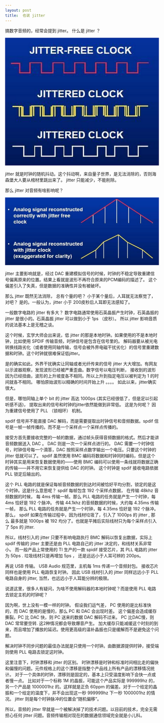 ```yaml
---
layout: post
title:  也说 jitter
---
```


搞数字音频的，经常会提到 jitter。 什么是 jitter ？

<img src="/images/jitter1.png" >

jitter 就是时钟的随机抖动。这个抖动啊，来自量子世界，是无法消除的，否则海森堡大人要从棺材里跳出来了。
jitter 只能减少，不能削除。

那么 jitter 对音频有啥影响呢？

<img src="/images/jitter2.png" >

jitter 主要影响就是，经过 DAC 重建模拟信号的时候，时钟的不稳定导致重建信号偏离原来的位置。结果上看就是波形不再符合原来的PCM编码的描述了。
这个偏差引入了失真，但是数据的准确性并没有被破坏。

那么 jitter 既然无法消除， 总有个量的吧？ 小于某个量后，人耳就无法察觉了，对吧？ 
是的。一般认为，jitter 小于 200皮秒后人耳即无法感知了。

一般数字电路的 jitter 有多大？ 数字电路通常使用石英晶振产生时钟，石英晶振的 jitter 是很小的。石英晶振 jitter 可以做到小于 1ps （皮秒）。
所以 jitter 影响音质的说法基本上是无稽之谈。

这个时候，玄学大师会出来说，低 jitter 的那是本地时钟。如果使用的不是本地时钟，比如使用 SPDIF 传输音频，时钟信号是包含在信号里的。
解码器要从被光电转换线路劣化（或者使用同轴传输，信号会被外界电磁干扰劣化）的信号里重建数据和时钟。这个时钟就很难保证低jitter。

是的确实如此。外界干扰确实让同轴或者光纤传来的信号 jitter 大大增加。有网友以示波器观察，发现波形已经被严重歪曲。数字信号以电压判断， 接收到的波形因为已经扭曲，波形的上升坡度各不相同。所以上升到指定电压以被判定为 1 的时间就各不相同。 哪怕原始波形以精确的时间开始上升 。。。。
如此以来，jitter确实很大。

但是，哪怕同轴上单个 bit 的 jitter 高达 1000ps (其实已经很低了，但是足以引起听感不适)， 提取出来的信号和时钟的jitter依然能做到非常低。
这是为何呢？ 因为重建信号使用了 PLL （锁相环） 机制。

spdif 信号并不能直接 DAC 解码，而是需要提取出时钟信号和音频数据。spdif 信号是一帧一帧传播的。而不是一个采样点一个采样点传播的。

接受方首先要接收完整的一帧的数据，通过帧头获得音频数据的格式。然后才能讲音频数据送入 DAC 。 DAC 则是一次一个采样点进行的。
DAC 需要一个时钟信号，时钟信号每一个滴答，DAC 按照采样点数字输出一个电压。只要这个时钟的 jitter 低就可以了。
spdif 虽然使用 BMC 编码将数据和时钟同时编码，但是这个时钟其实是用来恢复数据使用的——使用 BMC 编码可以使用一条线就将数据正确的传输——并不用它来恢复提供给 DAC 的时钟。
这个时钟是 spdif 接收电路依据 PLL 锁定后输出的。

这个 PLL 电路的就是保证每帧音频数据的到达时间被恰好平均分割，锁定的是这个时钟。这是什么意思呢？ 
spdif 每帧包含 192 个采样点数据， 在传输 48khz 音频数据的时候， 每 4ms 传输一帧。那么 PLL 电路的任务就是产生一个时钟，每 4ms 恰好是 192 个脉冲。
传输 44.1khz 的音频数据的时候，大约每 4.35ms 传输一帧， 那么 PLL 电路的任务就是产生一个时钟，每 4.35ms 恰好是 192 个脉冲。
那么， spdif 如果在传输过程中，因为线材垃圾了，引入了 1000ps 的 jitter , 那么 最多就是 1000ps 被 192 均分了。也就是平摊后实际线材只为每个采样点引入了 5ps 的 jitter.

所以，线材引入的 jitter 只要不影响电路执行 BMC 解码以恢复出数据，实际上 spdif 传输的 jitter 主要还是由 PLL 电路自己的 jitter 决定的，和线材关系非常小。
而一般产品上常使用的 TI 生产的一款 spidif 接受芯片，其 PLL 电路的 jitter 为 50ps . 垃圾线材只是再增加 5ps ， 还是远远小于人耳可辨的 200ps。

再说 USB 传输。
USB Audio 规范里，主机每 1ms 传递一个音频封包。
接收芯片同样也是使用 PLL 电路恢复时钟。
因此 USB 线材引入的 jitter 同样远远小于 PLL 电路自身的 jitter, 当然，也远远小于人耳能分辨的极限。

说道这里，很多人有疑问，为啥不使用解码器的本地时钟呢？而是使用 PLL 电路去锁定主机的时钟呢？

因为啊，世上没有一模一样的时钟。
假设我们运气差， PC 使用的是比标准快 的，而 DAC 使用的是慢的，那么 PC 和 DAC 会出现时差。
这个偏差会造成缓存撕裂。PC 比 DAC 快，则 PC 送来的数据 DAC 解码不过来。 PC 比DAC慢，则 DAC 常常要空转. 这2种情况都会导致爆音产生。
加大缓存只能减缓这个时刻的到来，而且增加了播放的延迟。使用更高级的温补晶振也只是缓解而不是避免这个问题。

解决时钟不同步问题的最佳办法就是只使用一个时钟。由数据源提供时钟，接受端则使用 PLL 电路去锁定这时钟。

这里注意下，时钟漂移和 jitter 的区别。 时钟漂移是时钟和标准时间相比走的偏快和偏慢的问题。元件规格上的这个漂移是指整个产品线上所有产品的漂移情况统计。
对于一个具体的时钟，漂移则是固定的，基本上只受温度影响下会快一点或者慢一点。
比如对于一个标称 1M 的晶振，可能这个产品实际是 999999hz 的，另一个产品是 1000001hz 的。这样就是正负 60ppm 的偏差。对于一个给定的晶振和一个给定的温度下，并不会出现这一秒 999999hz 下一秒 1000001hz 的情况。
jitter 则是每个时钟脉冲的位置会“随机偏移”。

所以，音频的 jitter 早就是一个被解决掉了的技术问题。以目前的技术，完全无需担心任何 jitter 问题。音频传输相对现在的数据通信领域完全就是小儿科。
